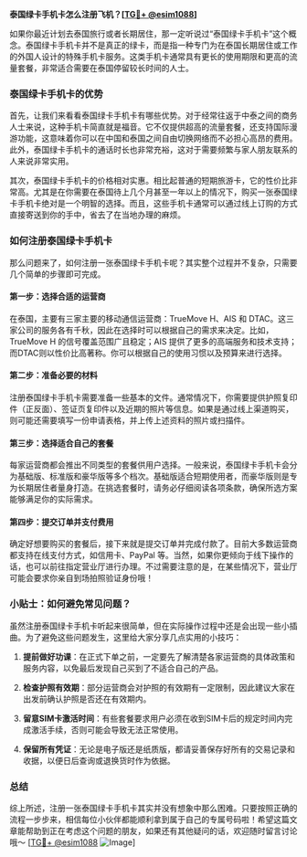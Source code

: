 **泰国绿卡手机卡怎么注册飞机？[[TG💪+ @esim1088](https://t.me/s/esim1088)]**

如果你最近计划去泰国旅行或者长期居住，那一定听说过“泰国绿卡手机卡”这个概念。泰国绿卡手机卡并不是真正的绿卡，而是指一种专门为在泰国长期居住或工作的外国人设计的特殊手机卡服务。这类手机卡通常具有更长的使用期限和更高的流量套餐，非常适合需要在泰国停留较长时间的人士。

### 泰国绿卡手机卡的优势

首先，让我们来看看泰国绿卡手机卡有哪些优势。对于经常往返于中泰之间的商务人士来说，这种手机卡简直就是福音。它不仅提供超高的流量套餐，还支持国际漫游功能，这意味着你可以在中国和泰国之间自由切换网络而不必担心高昂的费用。此外，泰国绿卡手机卡的通话时长也非常充裕，这对于需要频繁与家人朋友联系的人来说非常实用。

其次，泰国绿卡手机卡的价格相对实惠。相比起普通的短期旅游卡，它的性价比非常高。尤其是在你需要在泰国待上几个月甚至一年以上的情况下，购买一张泰国绿卡手机卡绝对是一个明智的选择。而且，这些手机卡通常可以通过线上订购的方式直接寄送到你的手中，省去了在当地办理的麻烦。

### 如何注册泰国绿卡手机卡

那么问题来了，如何注册一张泰国绿卡手机卡呢？其实整个过程并不复杂，只需要几个简单的步骤即可完成。

#### 第一步：选择合适的运营商

在泰国，主要有三家主要的移动通信运营商：TrueMove H、AIS 和 DTAC。这三家公司的服务各有千秋，因此在选择时可以根据自己的需求来决定。比如，TrueMove H 的信号覆盖范围广且稳定；AIS 提供了更多的高端服务和技术支持；而DTAC则以性价比高著称。你可以根据自己的使用习惯以及预算来进行选择。

#### 第二步：准备必要的材料

注册泰国绿卡手机卡需要准备一些基本的文件。通常情况下，你需要提供护照复印件（正反面）、签证页复印件以及近期的照片等信息。如果是通过线上渠道购买，则可能还需要填写一份申请表格，并上传上述资料的照片或扫描件。

#### 第三步：选择适合自己的套餐

每家运营商都会推出不同类型的套餐供用户选择。一般来说，泰国绿卡手机卡会分为基础版、标准版和豪华版等多个档次。基础版适合短期使用者，而豪华版则是专为长期居住者量身打造。在挑选套餐时，请务必仔细阅读各项条款，确保所选方案能够满足你的实际需求。

#### 第四步：提交订单并支付费用

确定好想要购买的套餐后，接下来就是提交订单并完成付款了。目前大多数运营商都支持在线支付方式，如信用卡、PayPal 等。当然，如果你更倾向于线下操作的话，也可以前往指定营业厅进行办理。不过需要注意的是，在某些情况下，营业厅可能会要求你亲自到场拍照验证身份哦！

### 小贴士：如何避免常见问题？

虽然注册泰国绿卡手机卡听起来很简单，但在实际操作过程中还是会出现一些小插曲。为了避免这些问题发生，这里给大家分享几点实用的小技巧：

1. **提前做好功课**：在正式下单之前，一定要先了解清楚各家运营商的具体政策和服务内容，以免最后发现自己买到了不适合自己的产品。
   
2. **检查护照有效期**：部分运营商会对护照的有效期有一定限制，因此建议大家在出发前确认护照是否还在有效期内。
   
3. **留意SIM卡激活时间**：有些套餐要求用户必须在收到SIM卡后的规定时间内完成激活手续，否则可能会导致无法正常使用。
   
4. **保留所有凭证**：无论是电子版还是纸质版，都请妥善保存好所有的交易记录和收据，以便日后查询或退换货时作为依据。

### 总结

综上所述，注册一张泰国绿卡手机卡其实并没有想象中那么困难。只要按照正确的流程一步步来，相信每位小伙伴都能顺利拿到属于自己的专属号码啦！希望这篇文章能帮助到正在考虑这个问题的朋友，如果还有其他疑问的话，欢迎随时留言讨论哦～ [[TG💪+ @esim1088](https://t.me/s/esim1088) ![Image](https://i.postimg.cc/4NQfJmqS/Snipaste-2025-05-13-00-14-12.png)]